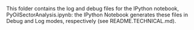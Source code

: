 This folder contains the log and debug files for the IPython notebook, PyOilSectorAnalysis.ipynb: the IPython Notebook generates these files in Debug and Log modes, respectively (see README.TECHNICAL.md).
